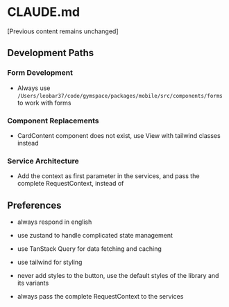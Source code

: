 # CLAUDE.md

[Previous content remains unchanged]

## Development Paths

### Form Development
- Always use `/Users/leobar37/code/gymspace/packages/mobile/src/components/forms` to work with forms

### Component Replacements
- CardContent component does not exist, use View with tailwind classes instead

### Service Architecture
- Add the context as first parameter in the services, and pass the complete RequestContext, instead of 

## Preferences
- always respond in english
- use zustand to handle complicated state management
- use TanStack Query for data fetching and caching
- use tailwind for styling
- never add styles to the button, use the default styles of the library and its variants

- always pass the complete RequestContext to the services